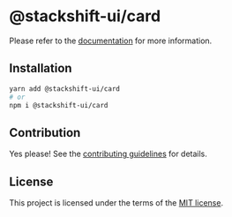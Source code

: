 # @stackshift-ui/card

Please refer to the [documentation](https://stackshift-ui.webriq.com/docs/components/card) for more information.

## Installation

```sh
yarn add @stackshift-ui/card
# or
npm i @stackshift-ui/card
```

## Contribution

Yes please! See the
[contributing guidelines](https://github.com/stackshift-ui/components/master/CONTRIBUTING.md)
for details.

## License

This project is licensed under the terms of the
[MIT license](https://github.com/stackshift-ui/components/master/LICENSE).
